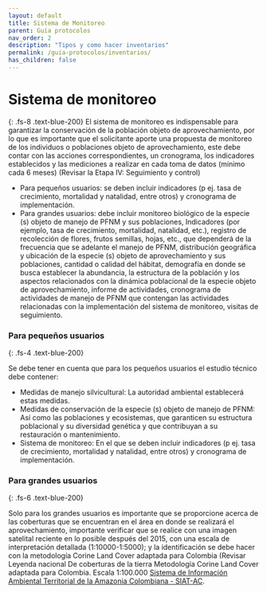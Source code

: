 ```yaml
---
layout: default
title: Sistema de Monitoreo
parent: Guía protocolos
nav_order: 2
description: "Tipos y como hacer inventarios"
permalink: /guia-protocolos/inventarios/
has_children: false
---
```



# Sistema de monitoreo
{: .fs-8 .text-blue-200}
El sistema de monitoreo es indispensable para garantizar la conservación de la población objeto de aprovechamiento, por lo que es importante que el solicitante aporte una propuesta de monitoreo de los individuos o poblaciones objeto de aprovechamiento, este debe contar con las acciones correspondientes, un cronograma, los indicadores establecidos y las mediciones a realizar en cada toma de datos (mínimo cada 6 meses) (Revisar la Etapa IV: Seguimiento y control)

 * Para pequeños usuarios: se deben incluir indicadores (p ej. tasa de crecimiento, mortalidad y natalidad, entre otros) y cronograma de implementación.
 * Para grandes usuarios: debe incluir monitoreo biológico de la especie (s) objeto de manejo de PFNM y sus poblaciones, Indicadores (por ejemplo, tasa de crecimiento, mortalidad, natalidad, etc.), registro de recolección de flores, frutos semillas, hojas, etc., que dependerá de la frecuencia que se adelante el manejo de PFNM, distribución geográfica y ubicación de la especie (s) objeto de aprovechamiento y sus poblaciones, cantidad o calidad del hábitat, demografía en donde se busca establecer la abundancia, la estructura de la población y los aspectos relacionados con la dinámica poblacional de la especie objeto de aprovechamiento, informe de actividades, cronograma de actividades de manejo de PFNM que contengan las actividades relacionadas con la implementación del sistema de monitoreo, visitas de seguimiento.

### Para pequeños usuarios
{: .fs-4 .text-blue-200}

Se debe tener en cuenta que para los pequeños usuarios el estudio técnico debe contener:
* Medidas de manejo silvicultural: La autoridad ambiental establecerá estas medidas.
*  Medidas de conservación de la especie (s) objeto de manejo de PFNM: Así como las poblaciones y ecosistemas, que garanticen su estructura poblacional y su diversidad genética y que contribuyan a su restauración o mantenimiento.
*  Sistema de monitoreo: En el que se deben incluir indicadores (p ej. tasa de crecimiento,
mortalidad y natalidad, entre otros) y cronograma de implementación.

### Para grandes usuarios
{: .fs-6 .text-blue-200}

Solo para los grandes usuarios es importante que se proporcione acerca de las coberturas que se encuentran en el área en donde se realizará el aprovechamiento, importante verificar que se realice con una imagen satelital reciente en lo posible después del 2015, con una escala de interpretación detallada (1:10000-1:5000); y la identificación se debe hacer con la metodología Corine Land Cover adaptada para Colombia (Revisar Leyenda nacional De coberturas de la tierra Metodología Corine Land Cover adaptada para Colombia. Escala 1:100.000 [Sistema de Información Ambiental Territorial de la Amazonia Colombiana - SIAT-AC](http://siatac.co/c/document_library/get_file?uuid=a64629ad-2dbe-4e1e-a561-fc16b8037522&groupId=762).



